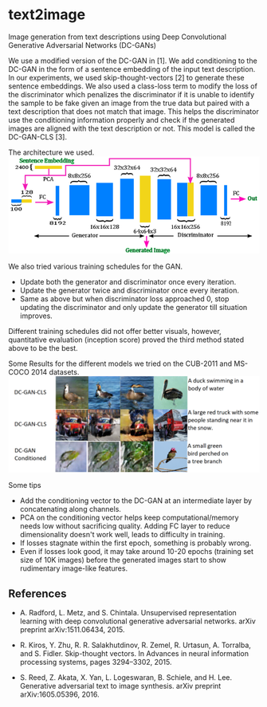 # text2image
Image generation from text descriptions using Deep Convolutional Generative Adversarial Networks (DC-GANs)

We use a modified version of the DC-GAN in [1]. We add conditioning to the DC-GAN in the form of a sentence embedding of the input text description. In our experiments, we used skip-thought-vectors [2] to generate these sentence embeddings. We also used a class-loss term to modify the loss of the discriminator which penalizes the discriminator if it is unable to identify the sample to be fake given an image from the true data but paired with a text description that does not match that image. This helps the discriminator use the conditioning information properly and check if the generated images are aligned with the text description or not. This model is called the DC-GAN-CLS [3].

The architecture we used.
![Alt Text](assets/ganfinal.png)

We also tried various training schedules for the GAN.
* Update both the generator and discriminator once every iteration. 
* Update the generator twice and discriminator once every iteration.
* Same as above but when discriminator loss approached 0, stop updating the discriminator and only update the generator till situation improves.

Different training schedules did not offer better visuals, however, quantitative evaluation (inception score) proved the third method stated above to be the best.

Some Results for the different models we tried on the CUB-2011 and MS-COCO 2014 datasets.
![Alt Text](assets/ganresult.png)

Some tips
- Add the conditioning vector to the DC-GAN at an intermediate layer by concatenating along channels.
- PCA on the conditioning vector helps keep computational/memory needs low without sacrificing quality. Adding FC layer to reduce dimensionality doesn't work well, leads to difficulty in training.
- If losses stagnate within the first epoch, something is probably wrong.
- Even if losses look good, it may take around 10-20 epochs (training set size of 10K images) before the generated images start to show rudimentary image-like features.


## References

* A. Radford, L. Metz, and S. Chintala. Unsupervised representation learning with deep convolutional generative adversarial networks. arXiv preprint arXiv:1511.06434, 2015.

* R. Kiros, Y. Zhu, R. R. Salakhutdinov, R. Zemel, R. Urtasun, A. Torralba, and S. Fidler. Skip-thought vectors. In Advances in neural information processing systems, pages 3294–3302, 2015.

* S. Reed, Z. Akata, X. Yan, L. Logeswaran, B. Schiele, and H. Lee. Generative adversarial text to image synthesis. arXiv preprint arXiv:1605.05396, 2016.
